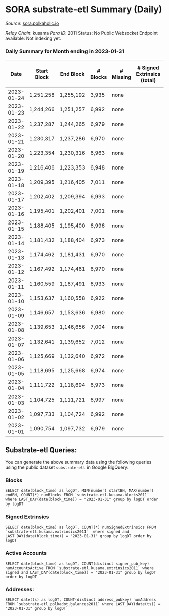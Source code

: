 # SORA substrate-etl Summary (Daily)

_Source_: [sora.polkaholic.io](https://sora.polkaholic.io)

*Relay Chain*: kusama
*Para ID*: 2011
Status: No Public Websocket Endpoint available: Not indexing yet.


### Daily Summary for Month ending in 2023-01-31


| Date | Start Block | End Block | # Blocks | # Missing | # Signed Extrinsics (total) | # Active Accounts | # Addresses with Balances | # Events | # Transfers | # XCM Transfers In | # XCM Transfers Out |
| ---- | ----------- | --------- | -------- | --------- | --------------------------- | ----------------- | ------------------------- | -------- | ----------- | ------------------ | ------------------- |
| 2023-01-24 | 1,251,258 | 1,255,192 | 3,935 | none  |  |  | 3 | 7,872 |   |   |   |
| 2023-01-23 | 1,244,266 | 1,251,257 | 6,992 | none  |  |  | 3 | 13,988 |   |   |   |
| 2023-01-22 | 1,237,287 | 1,244,265 | 6,979 | none  |  |  | 3 | 13,962 |   |   |   |
| 2023-01-21 | 1,230,317 | 1,237,286 | 6,970 | none  |  |  | 3 | 13,944 |   |   |   |
| 2023-01-20 | 1,223,354 | 1,230,316 | 6,963 | none  |  |  | 3 | 13,930 |   |   |   |
| 2023-01-19 | 1,216,406 | 1,223,353 | 6,948 | none  |  |  | 3 | 13,900 |   |   |   |
| 2023-01-18 | 1,209,395 | 1,216,405 | 7,011 | none  |  |  | 3 | 14,026 |   |   |   |
| 2023-01-17 | 1,202,402 | 1,209,394 | 6,993 | none  |  |  | 3 | 13,989 |   |   |   |
| 2023-01-16 | 1,195,401 | 1,202,401 | 7,001 | none  |  |  | 3 | 14,006 |   |   |   |
| 2023-01-15 | 1,188,405 | 1,195,400 | 6,996 | none  |  |  | 3 | 13,996 |   |   |   |
| 2023-01-14 | 1,181,432 | 1,188,404 | 6,973 | none  |  |  | 3 | 13,950 |   |   |   |
| 2023-01-13 | 1,174,462 | 1,181,431 | 6,970 | none  |  |  | 3 | 13,944 |   |   |   |
| 2023-01-12 | 1,167,492 | 1,174,461 | 6,970 | none  |  |  | 3 | 13,944 |   |   |   |
| 2023-01-11 | 1,160,559 | 1,167,491 | 6,933 | none  |  |  | 3 | 13,870 |   |   |   |
| 2023-01-10 | 1,153,637 | 1,160,558 | 6,922 | none  |  |  | 3 | 13,848 |   |   |   |
| 2023-01-09 | 1,146,657 | 1,153,636 | 6,980 | none  |  |  | 3 | 13,963 |   |   |   |
| 2023-01-08 | 1,139,653 | 1,146,656 | 7,004 | none  |  |  |  | 14,012 |   |   |   |
| 2023-01-07 | 1,132,641 | 1,139,652 | 7,012 | none  |  |  | 3 | 14,028 |   |   |   |
| 2023-01-06 | 1,125,669 | 1,132,640 | 6,972 | none  |  |  | 3 | 13,948 |   |   |   |
| 2023-01-05 | 1,118,695 | 1,125,668 | 6,974 | none  |  |  | 3 | 13,952 |   |   |   |
| 2023-01-04 | 1,111,722 | 1,118,694 | 6,973 | none  |  |  | 3 | 13,950 |   |   |   |
| 2023-01-03 | 1,104,725 | 1,111,721 | 6,997 | none  |  |  | 3 | 13,998 |   |   |   |
| 2023-01-02 | 1,097,733 | 1,104,724 | 6,992 | none  |  |  | 3 | 13,988 |   |   |   |
| 2023-01-01 | 1,090,754 | 1,097,732 | 6,979 | none  |  |  | 3 | 13,962 |   |   |   |

## Substrate-etl Queries:
You can generate the above summary data using the following queries using the public dataset `substrate-etl` in Google BigQuery:


### Blocks
```
SELECT date(block_time) as logDT, MIN(number) startBN, MAX(number) endBN, COUNT(*) numBlocks FROM `substrate-etl.kusama.blocks2011`  where LAST_DAY(date(block_time)) = "2023-01-31" group by logDT order by logDT
```


### Signed Extrinsics
```
SELECT date(block_time) as logDT, COUNT(*) numSignedExtrinsics FROM `substrate-etl.kusama.extrinsics2011`  where signed and LAST_DAY(date(block_time)) = "2023-01-31" group by logDT order by logDT
```


### Active Accounts
```
SELECT date(block_time) as logDT, COUNT(distinct signer_pub_key) numAccountsActive FROM `substrate-etl.kusama.extrinsics2011` where signed and LAST_DAY(date(block_time)) = "2023-01-31" group by logDT order by logDT
```


### Addresses:
```
SELECT date(ts) as logDT, COUNT(distinct address_pubkey) numAddress FROM `substrate-etl.polkadot.balances2011` where LAST_DAY(date(ts)) = "2023-01-31" group by logDT```

